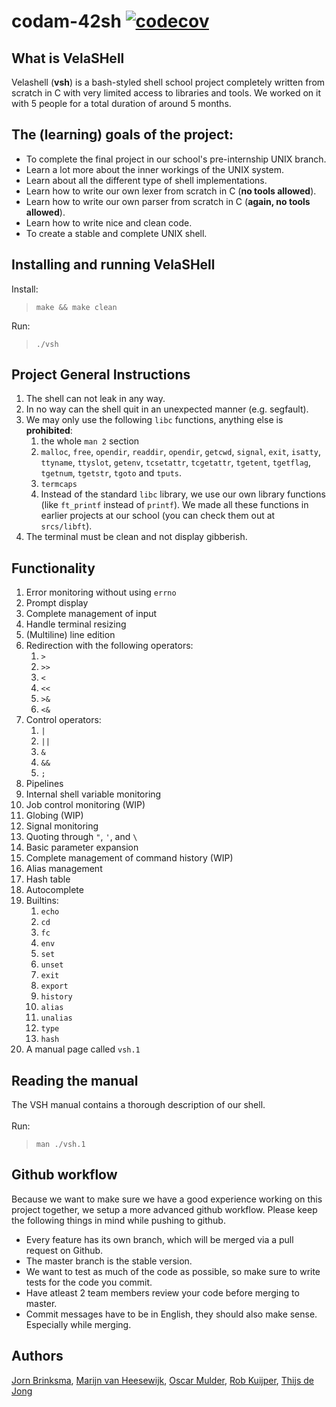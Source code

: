 # codam-42sh [![codecov](https://codecov.io/gh/OscarMulder/codam-42sh/branch/master/graph/badge.svg?token=hg6wEBSVIc)](https://codecov.io/gh/OscarMulder/codam-42sh)

## What is VelaSHell
Velashell (<B>vsh</B>) is a bash-styled shell school project completely written
from scratch in C with very limited access to libraries and tools. We worked on
it with 5 people for a total duration of around 5 months.

## The (learning) goals of the project:
- To complete the final project in our school's pre-internship UNIX branch.
- Learn a lot more about the inner workings of the UNIX system.
- Learn about all the different type of shell implementations.
- Learn how to write our own lexer from scratch in C (**no tools allowed**).
- Learn how to write our own parser from scratch in C
  (**again, no tools allowed**).
- Learn how to write nice and clean code.
- To create a stable and complete UNIX shell.

## Installing and running VelaSHell
Install:
> `make && make clean`

Run:
> `./vsh`

## Project General Instructions
1. The shell can not leak in any way.
2. In no way can the shell quit in an unexpected manner (e.g. segfault).
3. We may only use the following `libc` functions, anything else is
   **prohibited**:
   1. the whole `man 2` section
   2. `malloc`, `free`, `opendir`, `readdir`, `opendir`, `getcwd`, `signal`,
      `exit`, `isatty`, `ttyname`, `ttyslot`, `getenv`, `tcsetattr`,
      `tcgetattr`, `tgetent`, `tgetflag`, `tgetnum`, `tgetstr`, `tgoto` and
      `tputs`.
   3. `termcaps`
   4. Instead of the standard `libc` library, we use our own library functions
      (like `ft_printf` instead of `printf`). We made all these functions in
      earlier projects at our school (you can check them out at `srcs/libft`).
4. The terminal must be clean and not display gibberish.

## Functionality
1. Error monitoring without using `errno`
2. Prompt display
3. Complete management of input
4. Handle terminal resizing
5. (Multiline) line edition
6. Redirection with the following operators:
   1. `>`
   2. `>>`
   3. `<`
   4. `<<`
   5. `>&`
   6. `<&`
7. Control operators:
   1. `|`
   2. `||`
   3. `&`
   4. `&&`
   5. `;`
8. Pipelines
9. Internal shell variable monitoring
10. Job control monitoring (WIP)
11. Globing (WIP)
12. Signal monitoring
13. Quoting through `"`, `'`, and `\`
14. Basic parameter expansion
15. Complete management of command history (WIP)
16. Alias management
17. Hash table
18. Autocomplete
19. Builtins:
    1.  `echo`
    2.  `cd`
    3.  `fc`
    4.  `env`
    5.  `set`
    6.  `unset`
    7.  `exit`
    8.  `export`
    9.  `history`
    10. `alias`
    11. `unalias`
    12. `type`
    13. `hash`
20. A manual page called `vsh.1`

## Reading the manual
The VSH manual contains a thorough description of our shell.
\
\
Run:
> `man ./vsh.1`


## Github workflow
Because we want to make sure we have a good experience working on this project together, we setup a more advanced github workflow. Please keep the following things in mind while pushing to github.
- Every feature has its own branch, which will be merged via a pull request on Github.
- The master branch is the stable version.
- We want to test as much of the code as possible, so make sure to write tests for the code you commit.
- Have atleast 2 team members review your code before merging to master.
- Commit messages have to be in English, they should also make sense. Especially while merging.

## Authors
[Jorn Brinksma](https://github.com/jbrinksma),
[Marijn van Heesewijk](https://github.com/marijnvanh),
[Oscar Mulder](https://github.com/OscarMulder),
[Rob Kuijper](https://github.com/robkuijper),
[Thijs de Jong](https://github.com/thijsdejong)